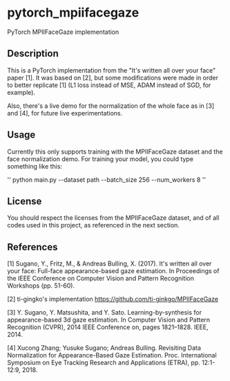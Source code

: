 # pytorch_mpiifacegaze
PyTorch MPIIFaceGaze implementation

## Description

This is a PyTorch implementation from the "It's written all over your face" paper [1]. It was based on [2], but some modifications were made in order to better replicate [1] (L1 loss instead of MSE, ADAM instead of SGD, for example).

Also, there's a live demo for the normalization of the whole face as in [3] and [4], for future live experimentations.

## Usage

Currently this only supports training with the MPIIFaceGaze dataset and the face normalization demo. For training your model, you could type something like this: 

''
python main.py --dataset path --batch_size 256 --num_workers 8
''

## License

You should respect the licenses from the MPIIFaceGaze dataset, and of all codes used in this project, as referenced in the next section.

## References
[1] Sugano, Y., Fritz, M., & Andreas Bulling, X. (2017). It's written all over your face: Full-face appearance-based gaze estimation. In Proceedings of the IEEE Conference on Computer Vision and Pattern Recognition Workshops (pp. 51-60).

[2] ti-gingko's implementation https://github.com/ti-ginkgo/MPIIFaceGaze

[3] Y. Sugano, Y. Matsushita, and Y. Sato. Learning-by-synthesis for appearance-based 3d gaze estimation. In Computer Vision and Pattern Recognition (CVPR), 2014 IEEE Conference on, pages 1821–1828. IEEE, 2014.

[4] Xucong Zhang; Yusuke Sugano; Andreas Bulling. Revisiting Data Normalization for Appearance-Based Gaze Estimation. Proc. International Symposium on Eye Tracking Research and Applications (ETRA), pp. 12:1-12:9, 2018.
